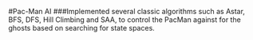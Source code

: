 #Pac-Man AI
###Implemented several classic algorithms such as Astar, BFS, DFS, Hill Climbing and SAA, to control the PacMan against for the ghosts based on searching for state spaces. 
